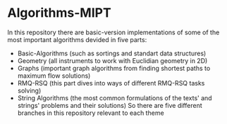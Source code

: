 # Algorithms-MIPT
In this repository there are basic-version implementations of some of the most important algorithms devided in five parts:
* Basic-Algorithms (such as sortings and standart data structures)
* Geometry (all instruments to work with Euclidian geometry in 2D)
* Graphs (important graph algorithms from finding shortest paths to maximum flow solutions)
* RMQ-RSQ (this part dives into ways of different RMQ-RSQ tasks solving)
* String Algorithms (the most common formulations of the texts' and strings' problems and their solutions)
So there are five different branches in this repository relevant to each theme
